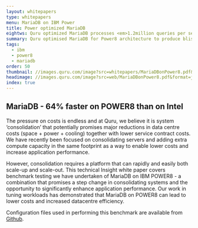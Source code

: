 ```yaml
---
layout: whitepapers
type: whitepapers
menu: MariaDB on IBM Power
title: Power optimized MariaDB
eightws: Quru optimized MariaDB processes <em>1.2million queries per second</em>
summary: Quru optimised MariaDB for Power8 architecture to produce blistering speed ready for consolidation and the reduction of data centre costs.
tags:
  - ibm
  - power8
  - mariadb
order: 50
thumbnail: //images.quru.com/image?src=whitepapers/MariaDBonPower8.pdf&bottom=0.32188&left=0.1674&top=0.0594&right=0.66079
headimage: //images.quru.com/image?src=web/MariaDBonPower8.pdf&format=jpg
index: true
---
```


## MariaDB - 64% faster on POWER8 than on Intel

The pressure on costs is endless and at Quru, we believe it is system ‘consolidation’ that potentially promises major reductions in data centre costs (space + power + cooling) together with lower service contract costs. We have recently been focused on consolidating servers and adding extra compute capacity in the same footprint as a way to enable lower costs and increase application performance.

However, consolidation requires a platform that can rapidly and easily both scale-up and scale-out. This technical Insight white paper covers benchmark testing we have undertaken of MariaDB on IBM POWER8 - a combination that promises a step change in consolidating systems and the opportunity to significantly enhance application performance. Our work in tuning workloads has demonstrated that MariaDB on POWER8 can lead to lower costs and increased datacentre efficiency.

Configuration files used in performing this benchmark are available from [Github](https://github.com/quru/MariaDBonPower8).

